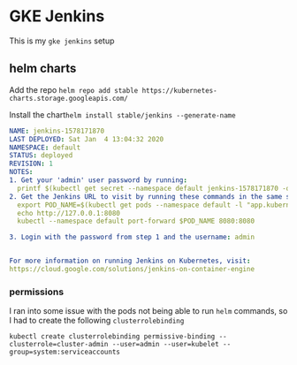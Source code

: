 # GKE Jenkins #

This is my `gke jenkins` setup

## helm charts ##

Add the repo `helm repo add stable https://kubernetes-charts.storage.googleapis.com/`

Install the chart`helm install stable/jenkins --generate-name`

```yaml
NAME: jenkins-1578171870
LAST DEPLOYED: Sat Jan  4 13:04:32 2020
NAMESPACE: default
STATUS: deployed
REVISION: 1
NOTES:
1. Get your 'admin' user password by running:
  printf $(kubectl get secret --namespace default jenkins-1578171870 -o jsonpath="{.data.jenkins-admin-password}" | base64 --decode);echo
2. Get the Jenkins URL to visit by running these commands in the same shell:
  export POD_NAME=$(kubectl get pods --namespace default -l "app.kubernetes.io/component=jenkins-master" -l "app.kubernetes.io/instance=jenkins-1594685437" -o jsonpath="{.items[0].metadata.name}")
  echo http://127.0.0.1:8080
  kubectl --namespace default port-forward $POD_NAME 8080:8080

3. Login with the password from step 1 and the username: admin


For more information on running Jenkins on Kubernetes, visit:
https://cloud.google.com/solutions/jenkins-on-container-engine
```

### permissions ###

I ran into some issue with the pods not being able to run `helm` commands, so I had to create the following `clusterrolebinding`

```
kubectl create clusterrolebinding permissive-binding --clusterrole=cluster-admin --user=admin --user=kubelet --group=system:serviceaccounts
```
